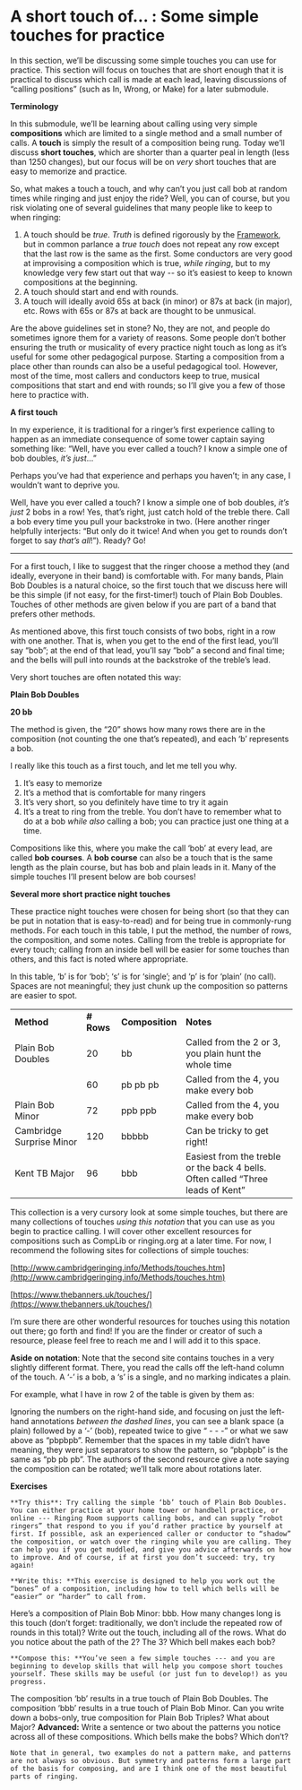 
# A short touch of… : Some simple touches for practice

In this section, we’ll be discussing some simple touches you can use for practice. This section will focus on touches that are short enough that it is practical to discuss which call is made at each lead, leaving discussions of “calling positions” (such as In, Wrong, or Make) for a later submodule.

**Terminology**

In this submodule, we’ll be learning about calling using very simple **compositions** which are limited to a single method and a small number of calls. A **touch** is simply the result of a composition being rung. Today we’ll discuss **short touches**, which are shorter than a quarter peal in length (less than 1250 changes), but our focus will be on _very_ short touches that are easy to memorize and practice.

So, what makes a touch a touch, and why can’t you just call bob at random times while ringing and just enjoy the ride? Well, you can of course, but you risk violating one of several guidelines that many people like to keep to when ringing:



1. A touch should be _true_. _Truth_ is defined rigorously by the [Framework](https://cccbr.github.io/method_ringing_framework/fundamentals.html), but in common parlance a _true touch_ does not repeat any row except that the last row is the same as the first. Some conductors are very good at improvising a composition which is true, _while ringing_, but to my knowledge very few start out that way -- so it’s easiest to keep to known compositions at the beginning.
2. A touch should start and end with rounds.
3. A touch will ideally avoid 65s at back (in minor) or 87s at back (in major), etc. Rows with 65s or 87s at back are thought to be unmusical.

Are the above guidelines set in stone? No, they are not, and people do sometimes ignore them for a variety of reasons. Some people don’t bother ensuring the truth or musicality of every practice night touch as long as it’s useful for some other pedagogical purpose. Starting a composition from a place other than rounds can also be a useful pedagogical tool. However, most of the time, most callers and conductors keep to true, musical compositions that start and end with rounds; so I’ll give you a few of those here to practice with.

**A first touch**

In my experience, it is traditional for a ringer’s first experience calling to happen as an immediate consequence of some tower captain saying something like: “Well, have you ever called a touch? I know a simple one of bob doubles, _it’s just_…” 

Perhaps you’ve had that experience and perhaps you haven’t; in any case, I wouldn’t want to deprive you.

Well, have you ever called a touch? I know a simple one of bob doubles, _it’s just_ 2 bobs in a row! Yes, that’s right, just catch hold of the treble there. Call a bob every time you pull your backstroke in two. (Here another ringer helpfully interjects: “But only do it twice! And when you get to rounds don’t forget to say _that’s all_!”). Ready? Go!



---


For a first touch, I like to suggest that the ringer choose a method they (and ideally, everyone in their band) is comfortable with. For many bands, Plain Bob Doubles is a natural choice, so the first touch that we discuss here will be this simple (if not easy, for the first-timer!) touch of Plain Bob Doubles. Touches of other methods are given below if you are part of a band that prefers other methods.

As mentioned above, this first touch consists of two bobs, right in a row with one another. That is, when you get to the end of the first lead, you’ll say “bob”; at the end of that lead, you’ll say “bob” a second and final time; and the bells will pull into rounds at the backstroke of the treble’s lead. 

Very short touches are often notated this way:

**Plain Bob Doubles**

**20 bb**

The method is given, the “20” shows how many rows there are in the composition (not counting the one that’s repeated), and each ‘b’ represents a bob. 

I really like this touch as a first touch, and let me tell you why.



1. It’s easy to memorize
2. It’s a method that is comfortable for many ringers
3. It’s very short, so you definitely have time to try it again
4. It’s a treat to ring from the treble. You don’t have to remember what to do at a bob _while also_ calling a bob; you can practice just one thing at a time.

Compositions like this, where you make the call ‘bob’ at every lead, are called **bob courses**. A **bob course** can also be a touch that is the same length as the plain course, but has bob and plain leads in it. Many of the simple touches I’ll present below are bob courses!

**Several more short practice night touches**

These practice night touches were chosen for being short (so that they can be put in notation that is easy-to-read) and for being true in commonly-rung methods. For each touch in this table, I put the method, the number of rows, the composition, and some notes. Calling from the treble is appropriate for every touch; calling from an inside bell will be easier for some touches than others, and this fact is noted where appropriate.

In this table, ‘b’ is for ‘bob’; ‘s’ is for ‘single’; and ‘p’ is for ‘plain’ (no call). Spaces are not meaningful; they just chunk up the composition so patterns are easier to spot.


<table>
  <tr>
   <td><strong>Method</strong>
   </td>
   <td><strong># Rows</strong>
   </td>
   <td><strong>Composition</strong>
   </td>
   <td><strong>Notes</strong>
   </td>
  </tr>
  <tr>
   <td>Plain Bob Doubles
   </td>
   <td>20
   </td>
   <td>bb
   </td>
   <td>Called from the 2 or 3, you plain hunt the whole time
   </td>
  </tr>
  <tr>
   <td>
   </td>
   <td>60
   </td>
   <td>pb pb pb
   </td>
   <td>Called from the 4, you make every bob
   </td>
  </tr>
  <tr>
   <td>Plain Bob Minor
   </td>
   <td>72
   </td>
   <td>ppb ppb
   </td>
   <td>Called from the 4, you make every bob
   </td>
  </tr>
  <tr>
   <td>Cambridge Surprise Minor
   </td>
   <td>120
   </td>
   <td>bbbbb
   </td>
   <td>Can be tricky to get right!
   </td>
  </tr>
  <tr>
   <td>Kent TB Major
   </td>
   <td>96
   </td>
   <td>bbb
   </td>
   <td>Easiest from the treble or the back 4 bells. Often called “Three leads of Kent”
   </td>
  </tr>
</table>


This collection is a very cursory look at some simple touches, but there are many collections of touches _using this notation_ that you can use as you begin to practice calling. I will cover other excellent resources for compositions such as CompLib or ringing.org at a later time. For now, I recommend the following sites for collections of simple touches:

[http://www.cambridgeringing.info/Methods/touches.htm](http://www.cambridgeringing.info/Methods/touches.htm)

[https://www.thebanners.uk/touches/](https://www.thebanners.uk/touches/)

I’m sure there are other wonderful resources for touches using this notation out there; go forth and find! If you are the finder or creator of such a resource, please feel free to reach me and I will add it to this space.

**Aside on notation**: Note that the second site contains touches in a very slightly different format. There, you read the calls off the left-hand column of the touch. A ‘-’ is a bob, a ‘s’ is a single, and no marking indicates a plain.

For example, what I have in row 2 of the table is given by them as:

Ignoring the numbers on the right-hand side, and focusing on just the left-hand annotations _between the dashed lines_, you can see a blank space (a plain) followed by a ‘-’ (bob), repeated twice to give “ - - -” or what we saw above as “pbpbpb”. Remember that the spaces in my table didn’t have meaning, they were just separators to show the pattern, so “pbpbpb” is the same as “pb pb pb”. The authors of the second resource give a note saying the composition can be rotated; we’ll talk more about rotations later.

**Exercises**

	**Try this**: Try calling the simple ‘bb’ touch of Plain Bob Doubles. You can either practice at your home tower or handbell practice, or online --- Ringing Room supports calling bobs, and can supply “robot ringers” that respond to you if you’d rather practice by yourself at first. If possible, ask an experienced caller or conductor to “shadow” the composition, or watch over the ringing while you are calling. They can help you if you get muddled, and give you advice afterwards on how to improve. And of course, if at first you don’t succeed: try, try again!

	**Write this: **This exercise is designed to help you work out the “bones” of a composition, including how to tell which bells will be “easier” or “harder” to call from. 

Here’s a composition of Plain Bob Minor: bbb. How many changes long is this touch (don’t forget: traditionally, we don’t include the repeated row of rounds in this total)? Write out the touch, including all of the rows. What do you notice about the path of the 2? The 3? Which bell makes each bob?

	**Compose this: **You’ve seen a few simple touches --- and you are beginning to develop skills that will help you compose short touches yourself. These skills may be useful (or just fun to develop!) as you progress. 

The composition ‘bb’ results in a true touch of Plain Bob Doubles. The composition ‘bbb’ results in a true touch of Plain Bob Minor. Can you write down a bobs-only, true composition for Plain Bob Triples? What about Major? **Advanced:** Write a sentence or two about the patterns you notice across all of these compositions. Which bells make the bobs? Which don’t?

	Note that in general, two examples do not a pattern make, and patterns are not always so obvious. But symmetry and patterns form a large part of the basis for composing, and are I think one of the most beautiful parts of ringing.

